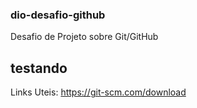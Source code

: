 ### dio-desafio-github
Desafio de Projeto sobre Git/GitHub

## testando

Links Uteis:
https://git-scm.com/download
